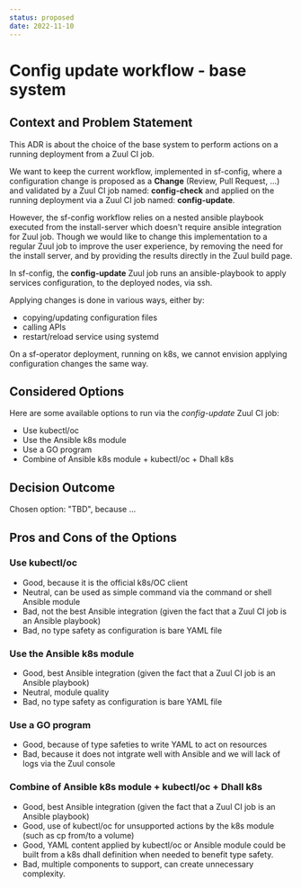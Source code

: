 ```yaml
---
status: proposed
date: 2022-11-10
---
```


# Config update workflow - base system

## Context and Problem Statement

This ADR is about the choice of the base system to perform actions on
a running deployment from a Zuul CI job.

We want to keep the current workflow, implemented in sf-config, where
a configuration change is proposed as a **Change** (Review, Pull Request, ...)
and validated by a Zuul CI job named: **config-check** and applied on
the running deployment via a Zuul CI job named: **config-update**.

However, the sf-config workflow relies on a nested ansible playbook executed from the
install-server which doesn't require ansible integration for Zuul job. Though we would like to
change this implementation to a regular Zuul job to improve the user experience, by removing the
need for the install server, and by providing the results directly in the Zuul build page.

In sf-config, the **config-update** Zuul job runs an ansible-playbook to
apply services configuration, to the deployed nodes, via ssh.

Applying changes is done in various ways, either by:

  - copying/updating configuration files
  - calling APIs
  - restart/reload service using systemd

On a sf-operator deployment, running on k8s, we cannot envision applying
configuration changes the same way.

## Considered Options

Here are some available options to run via the *config-update* Zuul CI job:

* Use kubectl/oc
* Use the Ansible k8s module
* Use a GO program
* Combine of Ansible k8s module + kubectl/oc + Dhall k8s

## Decision Outcome

Chosen option: "TBD", because ...

## Pros and Cons of the Options

### Use kubectl/oc

* Good, because it is the official k8s/OC client
* Neutral, can be used as simple command via the command or shell Ansible module
* Bad, not the best Ansible integration (given the fact that a Zuul CI job is an
  Ansible playbook)
* Bad, no type safety as configuration is bare YAML file

### Use the Ansible k8s module

* Good, best Ansible integration (given the fact that a Zuul CI job is an Ansible
  playbook)
* Neutral, module quality
* Bad, no type safety as configuration is bare YAML file

### Use a GO program

* Good, because of type safeties to write YAML to act on resources
* Bad, because it does not intgrate well with Ansible and we will lack of
  logs via the Zuul console

### Combine of Ansible k8s module + kubectl/oc + Dhall k8s

* Good, best Ansible integration (given the fact that a Zuul CI job is an Ansible
  playbook)
* Good, use of kubectl/oc for unsupported actions by the k8s module (such as cp
  from/to a volume)
* Good, YAML content applied by kubectl/oc or Ansible module could be built
  from a k8s dhall definition when needed to benefit type safety.
* Bad, multiple components to support, can create unnecessary complexity.
